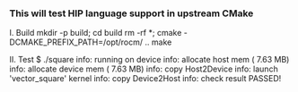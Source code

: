 ### This will test HIP language support in upstream CMake
I. Build
mkdir -p build; cd build
rm -rf *; cmake -DCMAKE_PREFIX_PATH=/opt/rocm/ ..
make

II. Test
$ ./square
info: running on device
info: allocate host mem (  7.63 MB)
info: allocate device mem (  7.63 MB)
info: copy Host2Device
info: launch 'vector_square' kernel
info: copy Device2Host
info: check result
PASSED!
